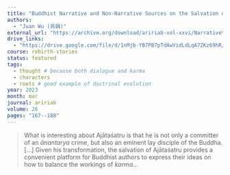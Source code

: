 ```yaml
---
title: "Buddhist Narrative and Non-Narrative Sources on the Salvation of the Patricidal King Ajātaśatru"
authors:
  - "Juan Wu (呉娟)"
external_url: "https://archive.org/download/aririab-vol-xxvi/Narrative%20and%20Non-Narrative%20Sources%20on%20the%20Salvation%20of%20the%20Patricidal%20King%20Aj%C4%81ta%C5%9Batru.pdf"
drive_links:
  - "https://drive.google.com/file/d/1nMjb-YB7PB7pTdAwVidLdLqA7ZKz69hR/view?usp=drivesdk"
course: rebirth-stories
status: featured
tags:
  - thought # because both dialogue and karma
  - characters
  - roots # good example of doctrinal evolution
year: 2023
month: mar
journal: aririab
volume: 26
pages: "167--188"
---
```


> What is interesting about Ajātaśatru is that he is not only a committer of an *ānantarya* crime, but also an eminent lay disciple of the Buddha. [...] Given his transformation, the salvation of Ajātaśatru provides a convenient platform for Buddhist authors to express their ideas on how to balance the workings of *karma*...
